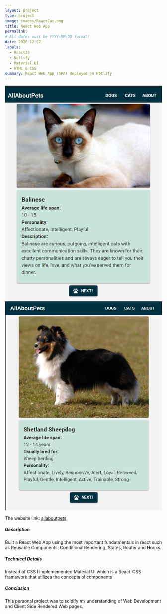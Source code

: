 ```yaml
---
layout: project
type: project
image: images/ReactCat.png
title: React Web App
permalink:
# All dates must be YYYY-MM-DD format!
date: 2020-12-07
labels:
  - ReactJS
  - Netlify
  - Material UI
  - HTML & CSS
summary: React Web App (SPA) deployed on Netlify 
---
```


<div class="ui small rounded images">
  <img src="../images/ReactCat.png">
  <img src="../images/ReactDog.png">
</div>

The website link: [allaboutpets](https://all-about-pets.netlify.app/)

<h5>Description</h5>
Built a React Web App using the most important fundatmentals in react such as
Reusable Components, Conditional Rendering, States, Router and Hooks. 
<h5>Technical Details</h5>
Instead of CSS I implememented Material UI which is a React-CSS framework 
that utilizes the concepts of components
<h5>Conclusion</h5>
This personal project was to soldify my understanding of Web Development and Client Side
Rendered Web pages.


